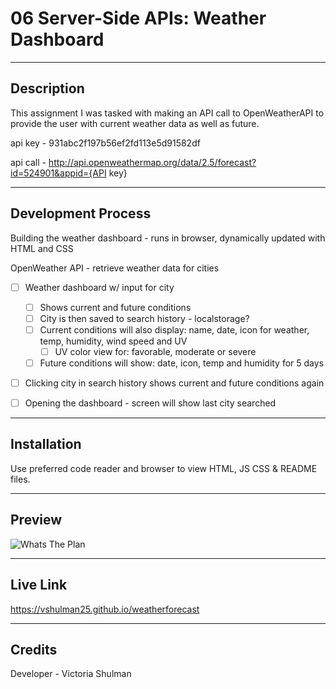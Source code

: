 # 06 Server-Side APIs: Weather Dashboard
---

## Description 

This assignment I was tasked with making an API call to OpenWeatherAPI to provide the user with current weather data as well as future. 

api key - 931abc2f197b56ef2fd113e5d91582df

api call - http://api.openweathermap.org/data/2.5/forecast?id=524901&appid={API key}

---

## Development Process 
Building the weather dashboard - runs in browser, dynamically updated with HTML and CSS

OpenWeather API - retrieve weather data for cities

- [ ] Weather dashboard w/ input for city
    - [ ] Shows current and future conditions  
    - [ ] City is then saved to search history - localstorage?
    - [ ] Current conditions will also display: name, date, icon for weather, temp, humidity, wind speed and UV
        - [ ] UV color view for: favorable, moderate or severe
    - [ ] Future conditions will show: date, icon, temp and humidity for 5 days 
- [ ] Clicking city in search history shows current and future conditions again
- [ ]  Opening the dashboard - screen will show last city searched


---

## Installation 

Use preferred code reader and browser to view HTML, JS CSS & README files. 

--- 

## Preview 

![Whats The Plan](./assets/whatstheplan.png)

---

## Live Link 

https://vshulman25.github.io/weatherforecast

---

## Credits

Developer - Victoria Shulman 